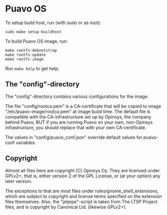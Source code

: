 # Puavo OS

To setup build host, run (with sudo or as root):

    sudo make setup-buildhost

To build Puavo OS image, run:

    make rootfs-debootstrap
    make rootfs-update
    make rootfs-image

Run `make help` to get help.


## The "config"-directory

The "config"-directory contains various configurations for the image.

The file "config/rootca.pem" is a CA-certificate that will be copied to
image "/etc/puavo-image/rootca.pem" at image build time.  The default file
is compatible with the CA-infrastructure set up by Opinsys, the company
behind Puavo, BUT if you are running Puavo on your own, non-Opinsys
infrastructure, you should replace that with your own CA-certificate.

The values in "config/puavo_conf.json" override default values
for puavo-conf variables.

## Copyright

Almost all files here are copyright (C) Opinsys Oy.  They are licensed
under GPLv2+, that is, either version 2 of the GPL License, or (at your
option) any later version.

The exceptions to that are most files under rules/gnome_shell_extensions,
which are subject to copyright and license terms specified on the extension
files themselves.  Also, the "jetpipe"-script is taken from The LTSP Project
files, and is copyright by Canonical Ltd. (likewise GPLv2+).
